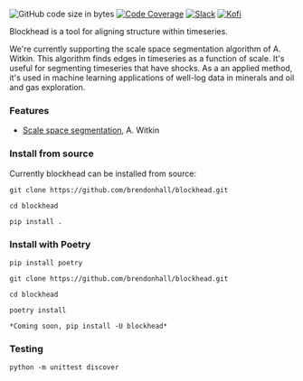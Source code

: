 ![GitHub code size in bytes](https://img.shields.io/github/languages/code-size/brendonhall/blockhead)
[![Code Coverage](https://img.shields.io/codecov/c/github/brendonhall/blockhead)](https://codecov.io/github/brendonhall/blockhead)
[![Slack](https://badgen.net/badge/icon/slack?icon=slack&label)](https://join.slack.com/invite_code)
[![Kofi](https://badgen.net/badge/icon/kofi?icon=kofi&label)](https://ko-fi.com/username)

Blockhead is a tool for aligning structure within timeseries.

We're currently supporting the scale space segmentation algorithm of A. Witkin. This algorithm 
finds edges in timeseries as a function of scale. It's useful for segmenting timeseries that
have shocks. As a an applied method, it's used in machine learning applications of well-log 
data in minerals and oil and gas exploration.

### Features
* [Scale space segmentation](https://www.ijcai.org/Proceedings/83-2/Papers/091.pdf), A. Witkin

### Install from source

Currently blockhead can be installed from source: 

```
git clone https://github.com/brendonhall/blockhead.git

cd blockhead

pip install .
```

### Install with Poetry

```
pip install poetry

git clone https://github.com/brendonhall/blockhead.git

cd blockhead

poetry install
```

```
*Coming soon, pip install -U blockhead*
```

### Testing 

```
python -m unittest discover
```

